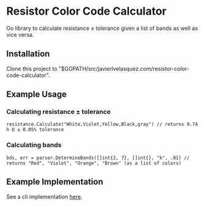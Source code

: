 # Resistor Color Code Calculator

Go library to calculate resistance ± tolerance given a list of bands as well as vice versa. 

## Installation
Clone this project to "$GOPATH/src/javierlvelasquez.com/resistor-color-code-calculator".

## Example Usage

### Calculating resistance ± tolerance

    resistance.Calculate("White,Violet,Yellow,Black,gray") // returns 9.74 h Ω ± 0.05% tolerance

### Calculating bands

    bds, err = parser.DetermineBands([]int{2, 7}, []int{}, "k", .01) // returns "Red", "Violet", "Orange", "Brown" (as a list of colors)

## Example Implementation

  See a cli implementation [here](https://github.com/nycjv321/resistor-color-code-calculator).
